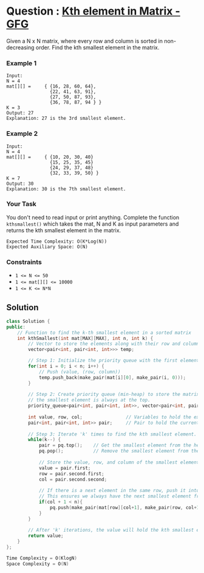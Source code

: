 # Question : [Kth element in Matrix - GFG](https://www.geeksforgeeks.org/problems/kth-element-in-matrix/1)

Given a N x N matrix, where every row and column is sorted in non-decreasing order. Find the kth smallest element in the matrix.

### Example 1

```
Input:
N = 4
mat[][] =     { {16, 28, 60, 64},
                {22, 41, 63, 91},
                {27, 50, 87, 93},
                {36, 78, 87, 94 } }
K = 3
Output: 27
Explanation: 27 is the 3rd smallest element.
```

### Example 2

```
Input:
N = 4
mat[][] =     { {10, 20, 30, 40}
                {15, 25, 35, 45}
                {24, 29, 37, 48}
                {32, 33, 39, 50} }
K = 7
Output: 30
Explanation: 30 is the 7th smallest element.
```

### Your Task
You don't need to read input or print anything. Complete the function `kthsmallest()` which takes the mat, N and K as input parameters and returns the kth smallest element in the matrix.

```
Expected Time Complexity: O(K*Log(N))
Expected Auxiliary Space: O(N)
```

### Constraints

- `1 <= N <= 50`
- `1 <= mat[][] <= 10000`
- `1 <= K <= N*N`

## Solution

```Cpp
class Solution {
public:
    // Function to find the k-th smallest element in a sorted matrix
    int kthSmallest(int mat[MAX][MAX], int n, int k) {
        // Vector to store the elements along with their row and column indices
        vector<pair<int, pair<int, int>>> temp;

        // Step 1: Initialize the priority queue with the first element of each row
        for(int i = 0; i < n; i++) {
            // Push (value, (row, column))
            temp.push_back(make_pair(mat[i][0], make_pair(i, 0)));
        }
        
        // Step 2: Create priority queue (min-heap) to store the matrix elements. We use a min-heap so that
        // the smallest element is always at the top. 
        priority_queue<pair<int, pair<int, int>>, vector<pair<int, pair<int, int>>>, greater<pair<int, pair<int, int>>>> pq(temp.begin(), temp.end());
        
        int value, row, col;                // Variables to hold the extracted value and its indices
        pair<int, pair<int, int>> pair;     // Pair to hold the current minimum value and its indices
        
        // Step 3: Iterate 'k' times to find the kth smallest element.
        while(k--) {
            pair = pq.top();    // Get the smallest element from the heap
            pq.pop();           // Remove the smallest element from the heap
            
            // Store the value, row, and column of the smallest element.
            value = pair.first;
            row = pair.second.first;
            col = pair.second.second;
            
            // If there is a next element in the same row, push it into the heap.
            // This ensures we always have the next smallest element from the matrix.
            if(col + 1 < n){
                pq.push(make_pair(mat[row][col+1], make_pair(row, col+1)));
            }
        }
        
        // After 'k' iterations, the value will hold the kth smallest element.
        return value;
    }
};

Time Complexity = O(KlogN)
Space Complexity = O(N)
```